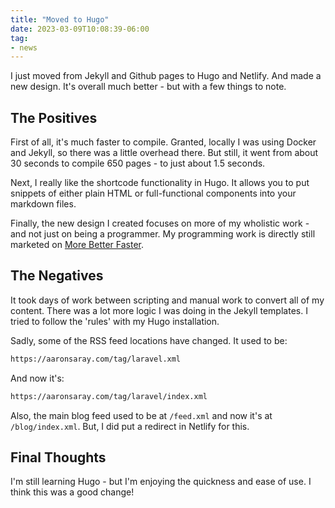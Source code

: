 ```yaml
---
title: "Moved to Hugo"
date: 2023-03-09T10:08:39-06:00
tag:
- news
---
```

I just moved from Jekyll and Github pages to Hugo and Netlify.  And made a new design.  It's overall much better - but with a few things to note.

<!--more-->

## The Positives

First of all, it's much faster to compile.  Granted, locally I was using Docker and Jekyll, so there was a little overhead there.  But still,
it went from about 30 seconds to compile 650 pages - to just about 1.5 seconds.  

Next, I really like the shortcode functionality in Hugo. It allows you to put snippets of either plain HTML or full-functional components into your markdown files.

Finally, the new design I created focuses on more of my wholistic work - and not just on being a programmer.  My programming work is directly still marketed on [More Better Faster](https://morebetterfaster.io).

## The Negatives

It took days of work between scripting and manual work to convert all of my content.  There was a lot more logic I was doing in the Jekyll templates. I tried to follow the 'rules' with my Hugo installation.

Sadly, some of the RSS feed locations have changed.  It used to be:

```txt
https://aaronsaray.com/tag/laravel.xml
```

And now it's:
```txt
https://aaronsaray.com/tag/laravel/index.xml
```

Also, the main blog feed used to be at `/feed.xml` and now it's at `/blog/index.xml`.  But, I did put a redirect in Netlify for this.

## Final Thoughts

I'm still learning Hugo - but I'm enjoying the quickness and ease of use.  I think this was a good change!